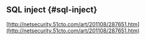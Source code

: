 ## SQL inject {#sql-inject}

[http://netsecurity.51cto.com/art/201108/287651.htm](http://netsecurity.51cto.com/art/201108/287651.htm)